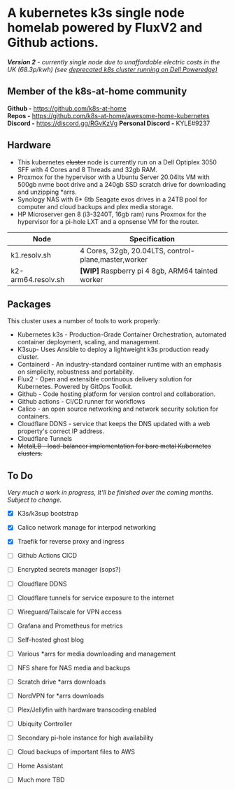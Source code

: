 # **A kubernetes k3s single node homelab powered by FluxV2 and Github actions.**

****Version 2*** - currently single node due to unaffordable electric costs in the UK (68.3p/kwh) (see [deprecated k8s cluster running on Dell Poweredge)](https://github.com/fobiat/k8s-gitops)* <br />
## Member of the k8s-at-home community 
**Github -** https://github.com/k8s-at-home  
**Repos -** https://github.com/k8s-at-home/awesome-home-kubernetes  
**Discord -** https://discord.gg/RGvKzVg
**Personal Discord -** KYLE#9237


## Hardware
- This kubernetes ~~cluster~~ node is currently run on a Dell Optiplex 3050 SFF with 4 Cores and 8 Threads and 32gb RAM.
- Proxmox for the hypervisor with a Ubuntu Server 20.04lts VM with 500gb nvme boot drive and a 240gb SSD scratch drive for downloading and unzipping *arrs.
- Synology NAS with 6* 6tb Seagate exos drives in a 24TB pool for computer and cloud backups and plex media storage.
- HP Microserver gen 8 (i3-3240T, 16gb ram) runs Proxmox for the hypervisor for a pi-hole LXT and a opnsense VM for the router.
 

| Node              | Specification                                        |
| ----------------- | ---------------------------------------------------- |
| k1.resolv.sh      | 4 Cores, 32gb, 20.04LTS, control-plane,master,worker |
| k2-arm64.resolv.sh| **[WIP]** Raspberry pi 4 8gb, ARM64 tainted worker   |





## Packages

This cluster uses a number of tools to work properly:

* Kubernetes k3s - Production-Grade Container Orchestration,
	automated container deployment, scaling, and management.
* K3sup- Uses Ansible to deploy a lightweight k3s production ready cluster.
* Containerd - An industry-standard container runtime with an emphasis on simplicity, robustness and portability.
* Flux2 - Open and extensible continuous delivery solution for Kubernetes. Powered by GitOps Toolkit.
* Github - Code hosting platform for version control and collaboration.
* Github actions - CI/CD runner for workflows
* Calico - an open source networking and network security solution for containers.
* Cloudflare DDNS - service that keeps the DNS updated with a web property's correct IP address.
* Cloudflare Tunnels 
* ~~MetalLB - load-balancer implementation for bare metal Kubernetes clusters.~~

## To Do 
*Very much a work in progress, It'll be finished over the coming months. Subject to change.*
 * [x] K3s/k3sup bootstrap
 * [x] Calico network manage for interpod networking
 * [x] Traefik for reverse proxy and ingress
 * [ ] Github Actions CICD
 * [ ] Encrypted secrets manager (sops?)
 * [ ] Cloudflare DDNS
 * [ ] Cloudflare tunnels for service exposure to the internet
 * [ ] Wireguard/Tailscale for VPN access 
 * [ ] Grafana and Prometheus for metrics
 * [ ] Self-hosted ghost blog
 * [ ] Various *arrs for media downloading and management
 * [ ] NFS share for NAS media and backups
 * [ ] Scratch drive *arrs downloads 
 * [ ] NordVPN for *arrs downloads
 * [ ] Plex/Jellyfin with hardware transcoding enabled
 * [ ] Ubiquity Controller
 * [ ] Secondary pi-hole instance for high availability 
 * [ ] Cloud backups of important files to AWS
 * [ ] Home Assistant
 * [ ] Much more TBD 


